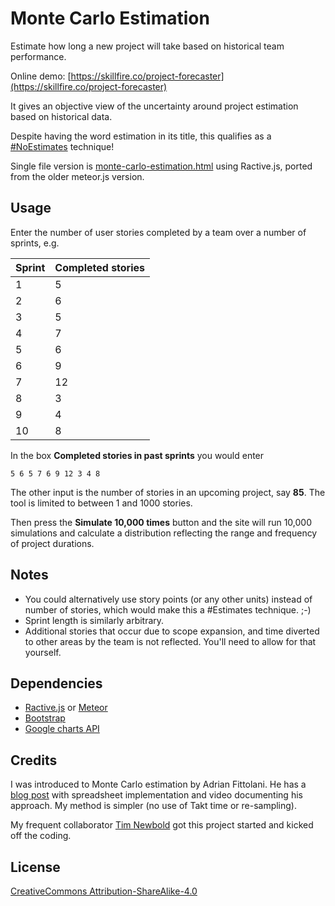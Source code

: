 # Monte Carlo Estimation
Estimate how long a new project will take based on historical team performance.

Online demo: [https://skillfire.co/project-forecaster](https://skillfire.co/project-forecaster)

It gives an objective view of the uncertainty around project estimation based on historical data.

Despite having the word estimation in its title, this qualifies as a [#NoEstimates](http://neilkillick.com/category/noestimates/) technique!

Single file version is [monte-carlo-estimation.html](https://github.com/danprager/Monte-Carlo-Estimation/blob/master/monte-carlo-estimation.html) using Ractive.js, ported from the older meteor.js version. 

## Usage

Enter the number of user stories completed by a team over a number of sprints, e.g.

| Sprint | Completed stories |
|--------|-------------------|
|   1    |         5         |
|   2    |         6         |
|   3    |         5         |
|   4    |         7         |
|   5    |         6         |
|   6    |         9         |
|   7    |        12         |
|   8    |         3         |
|   9    |         4         |
|  10    |         8         |

In the box **Completed stories in past sprints** you would enter
```
5 6 5 7 6 9 12 3 4 8
```

The other input is the number of stories in an upcoming project, say **85**. The tool is limited to between 1 and 1000 stories.


Then press the **Simulate 10,000 times** button and the site will run 10,000 simulations and calculate a distribution reflecting the range and frequency of project durations.


## Notes

- You could alternatively use story points (or any other units) instead of number of stories, which would make this a #Estimates technique. ;-)
- Sprint length is similarly arbitrary.
- Additional stories that occur due to scope expansion, and time diverted to other areas by the team is not reflected. You'll need to allow for that yourself.

## Dependencies
- [Ractive.js](http://www.ractivejs.org/) or [Meteor](https://www.meteor.com/)
- [Bootstrap](http://getbootstrap.com/)
- [Google charts API](https://chart.googleapis.com)


## Credits

I was introduced to Monte Carlo estimation by Adrian Fittolani. He has a [blog post](http://scrumage.com/blog/2015/09/agile-project-forecasting-the-monte-carlo-method/) with spreadsheet implementation and video documenting his approach. My method is simpler (no use of Takt time or re-sampling).

My frequent collaborator [Tim Newbold](skillfire.co/tim) got this project started and kicked off the coding.


## License

[CreativeCommons Attribution-ShareAlike-4.0](http://creativecommons.org/licenses/by-sa/4.0/)



